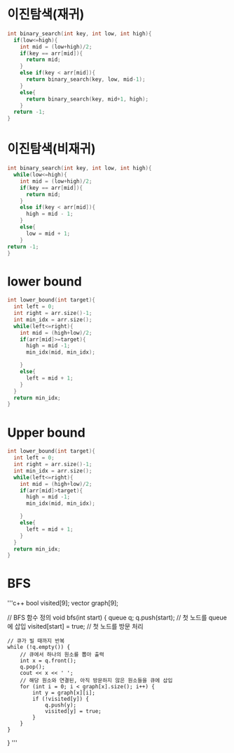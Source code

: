 # 이진탐색(재귀)
```c++
int binary_search(int key, int low, int high){
  if(low<=high){
    int mid = (low+high)/2;
    if(key == arr[mid]){
      return mid;
    }
    else if(key < arr[mid]){
      return binary_search(key, low, mid-1);
    }
    else{
      return binary_search(key, mid+1, high);
    }
  return -1;
}
```
# 이진탐색(비재귀)
```c++
int binary_search(int key, int low, int high){
  while(low<=high){
    int mid = (low+high)/2;
    if(key == arr[mid]){
      return mid;
    }
    else if(key < arr[mid]){
      high = mid - 1;
    }
    else{
      low = mid + 1;
    }
return -1;
}
```

# lower bound
```c++
int lower_bound(int target){
  int left = 0;
  int right = arr.size()-1;
  int min_idx = arr.size();
  while(left<=right){
    int mid = (high+low)/2;
    if(arr[mid]>=target){
      high = mid -1;
      min_idx(mid, min_idx);

    }
    else{
      left = mid + 1;
    }
  }
  return min_idx;
}
```

# Upper bound
```c++
int lower_bound(int target){
  int left = 0;
  int right = arr.size()-1;
  int min_idx = arr.size();
  while(left<=right){
    int mid = (high+low)/2;
    if(arr[mid]>target){
      high = mid -1;
      min_idx(mid, min_idx);

    }
    else{
      left = mid + 1;
    }
  }
  return min_idx;
}
```

# BFS
'''c++
bool visited[9];
vector<int> graph[9];

// BFS 함수 정의
void bfs(int start) {
    queue<int> q;
    q.push(start); // 첫 노드를 queue에 삽입
    visited[start] = true; // 첫 노드를 방문 처리

    // 큐가 빌 때까지 반복
    while (!q.empty()) {
        // 큐에서 하나의 원소를 뽑아 출력
        int x = q.front();
        q.pop();
        cout << x << ' ';
        // 해당 원소와 연결된, 아직 방문하지 않은 원소들을 큐에 삽입
        for (int i = 0; i < graph[x].size(); i++) {
            int y = graph[x][i];
            if (!visited[y]) {
                q.push(y);
                visited[y] = true;
            }
        }
    }
}
'''
